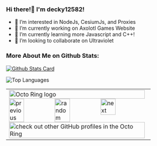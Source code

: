 ### Hi there!👋 I'm decky12582!

- 👀 I’m interested in NodeJs, CesiumJs, and Proxies
- 🔭 I’m currently working on Axolotl Games Website
- 🌱 I’m currently learning more Javascript and C++!
- 👯 I’m looking to collaborate on Ultraviolet

### More About Me on Github Stats:

[![Github Stats Card](https://github-readme-stats.vercel.app/api?username=decky12582-github&show-icons=true&theme=tokyonight)](https://github.com/decky12582-github)

![Top Languages](https://github-readme-stats.vercel.app/api/top-langs?username=decky12582-github&show-icons=true&theme=tokyonight&langs_count=6&hide=CoffeeScript)


<table><tbody><tr><td><a href="https://octo-ring.com/"><img src="https://octo-ring.com/static/img/widget/top.png" width="99%" alt="Octo Ring logo" align="top"></a><br><a href="https://octo-ring.com/p/decky12582-github/prev"><img src="https://octo-ring.com/static/img/widget/prev.png" width="33%" alt="previous" align="top" title="previous profile"></a><a href="https://octo-ring.com/p/decky12582-github/random"><img src="https://octo-ring.com/static/img/widget/random.png" width="33%" alt="random" align="top" title="random profile"></a><a href="https://octo-ring.com/p/decky12582-github/next"><img src="https://octo-ring.com/static/img/widget/next.png" width="33%" alt="next" align="top" title="next profile"></a><br><a href="https://octo-ring.com/"><img src="https://octo-ring.com/static/img/widget/bottom.png" width="99%" alt="check out other GitHub profiles in the Octo Ring" align="top"></a></td></tr></tbody></table>

